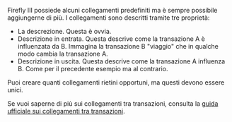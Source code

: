 Firefly III possiede alcuni collegamenti predefiniti ma è sempre possibile aggiungerne di più. I collegamenti sono descritti tramite tre proprietà:

* La descrezione. Questa è ovvia.
* Descrizione in entrata. Questa descrive come la transazione A è influenzata da B. Immagina la transazione B "viaggio" che in qualche modo cambia la transazione A.
* Descrizione in uscita. Questa descrive come la transazione A influenza B. Come per il precedente esempio ma al contrario.

Puoi creare quanti collegamenti rietini opportuni, ma questi devono essere unici.

Se vuoi saperne di più sui collegamenti tra transazioni, consulta la [guida ufficiale sui collegamenti tra transazioni](https://firefly-iii.readthedocs.io/en/latest/advanced/links.html).